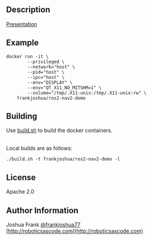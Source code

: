 
## Description

[Presentation](https://docs.google.com/presentation/d/17UV_IBJW4yFiQOU1xM7Uwqb4hIDnA1JrIP_v_q7KkDA/edit?usp=sharing)

## Example

```
docker run -it \
        --privileged \
        --network="host" \
        --pid="host" \
        --ipc="host" \
        --env="DISPLAY" \
        --env="QT_X11_NO_MITSHM=1" \
        --volume="/tmp/.X11-unix:/tmp/.X11-unix:rw" \
    frankjoshua/ros2-nav2-demo
```

## Building

Use [build.sh](build.sh) to build the docker containers.

<br>Local builds are as follows:

```
./build.sh -t frankjoshua/ros2-nav2-demo -l
```

## License

Apache 2.0

## Author Information

Joshua Frank [@frankjoshua77](https://www.twitter.com/@frankjoshua77)
<br>
[http://roboticsascode.com](http://roboticsascode.com)
